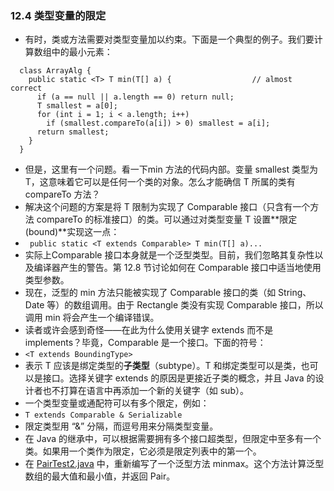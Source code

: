 ### 12.4 类型变量的限定
- 有时，类或方法需要对类型变量加以约束。下面是一个典型的例子。我们要计算数组中的最小元素：
```
  class ArrayAlg {
    public static <T> T min(T[] a) {                  // almost correct
      if (a == null || a.length == 0) return null;
      T smallest = a[0];
      for (int i = 1; i < a.length; i++)
        if (smallest.compareTo(a[i]) > 0) smallest = a[i];
      return smallest;  
    }
  }
```
- 但是，这里有一个问题。看一下min 方法的代码内部。变量 smallest 类型为 T，这意味着它可以是任何一个类的对象。怎么才能确信 T 所属的类有 compareTo 方法？
- 解决这个问题的方案是将 T 限制为实现了 Comparable 接口（只含有一个方法 compareTo 的标准接口）的类。可以通过对类型变量 T 设置**限定(bound)**实现这一点：
- ` public static <T extends Comparable> T min(T[] a)...`
- 实际上Comparable 接口本身就是一个泛型类型。目前，我们忽略其复杂性以及编译器产生的警告。第 12.8 节讨论如何在 Comparable 接口中适当地使用类型参数。
- 现在，泛型的 min 方法只能被实现了 Comparable 接口的类（如 String、Date 等）的数组调用。由于 Rectangle 类没有实现 Comparable 接口，所以调用 min 将会产生一个编译错误。
- 读者或许会感到奇怪——在此为什么使用关键字 extends 而不是 implements？毕竟，Comparable 是一个接口。下面的符号：
- ` <T extends BoundingType> `
- 表示 T 应该是绑定类型的**子类型**（subtype）。T 和绑定类型可以是类，也可以是接口。选择关键字 extends 的原因是更接近子类的概念，并且 Java 的设计者也不打算在语言中再添加一个新的关键字（如 sub）。
- 一个类型变量或通配符可以有多个限定，例如：
- ` T extends Comparable & Serializable `
- 限定类型用 “&” 分隔，而逗号用来分隔类型变量。
- 在 Java 的继承中，可以根据需要拥有多个接口超类型，但限定中至多有一个类。如果用一个类作为限定，它必须是限定列表中的第一个。
- 在 [PairTest2.java](https://github.com/lu666666/notebooks/blob/master/CoreJavaVolume-I/v1ch12/pair2/PairTest2.java) 中，重新编写了一个泛型方法 minmax。这个方法计算泛型数组的最大值和最小值，并返回 Pair<T>。

